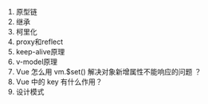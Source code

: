 1. 原型链
2. 继承
3. 柯里化
4. proxy和reflect
5. keep-alive原理
6. v-model原理
7. Vue 怎么用 vm.$set() 解决对象新增属性不能响应的问题 ？
8. Vue 中的 key 有什么作用？
9. 设计模式